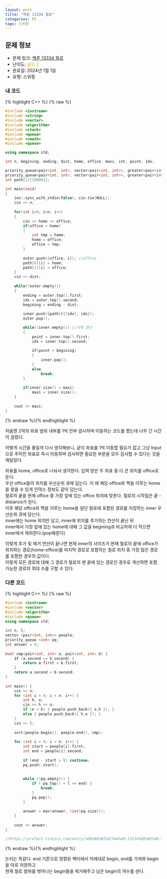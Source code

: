 ```yaml
---
layout: post
title: "백준 13334 철로"
categories: PS
tags: 스위핑
---
```


## 문제 정보
- 문제 링크: [백준 13334 철로](https://www.acmicpc.net/problem/13334)
- 난이도: <span style="color:#FFA500">골드 2</span>
- 완료일: 2024년 1월 1일
- 유형: 스위핑

### 내 코드

{% highlight C++ %} {% raw %}
```C++
#include <iostream>
#include <string>
#include <vector>
#include <algorithm>
#include <stack>
#include <queue>
#include <cmath>
#include <queue>

using namespace std;

int n, begining, ending, dist, home, office, maxi, cnt, point, idx;

priority_queue<pair<int, int>, vector<pair<int, int>>, greater<pair<int, int>>> outer;
priority_queue<pair<int, int>, vector<pair<int, int>>, greater<pair<int, int>>> inner;
int path[2][100001];

int main(void)
{
	ios::sync_with_stdio(false); cin.tie(NULL);
	cin >> n;
	
	for(int i=0; i<n; i++)
	{
		cin >> home >> office;
		if(office < home)
		{
			int tmp = home;
			home = office;
			office = tmp;
		}
		
		outer.push({office, i}); //office
		path[0][i] = home;
		path[1][i] = office;
	}
	cin >> dist;
	
	while(!outer.empty())
	{
		ending = outer.top().first;
		idx = outer.top().second;
		begining = ending - dist;
		
		inner.push({path[0][idx], idx});
		outer.pop();

		while(!inner.empty()) //삭제 연산
		{
			point = inner.top().first;
			idx = inner.top().second;
			
			if(point < begining)
			{
				inner.pop();
			}
			else
				break;
		}
		
		if(inner.size() > maxi)
			maxi = inner.size();
	}
	
	cout << maxi;
}
```
{% endraw %}{% endhighlight %}

처음엔 2억의 좌표 범위 내부를 1씩 전부 검사하며 이동하는 코드를 짰는데 너무 긴 시간이 걸렸다.

어떻게 시간을 줄일까 다시 생각해보니, 굳이 좌표를 1씩 이동할 필요가 없고 그냥 Input으로 주어진 좌표로 즉시 이동하며 검사하면 필요한 부분을 모두 검사할 수 있다는 것을 깨달았다.

좌표를 home, office로 나눠서 생각한다. 입력 받은 두 좌표 중 더 큰 위치를 office로 둔다.  
우선 office들의 위치를 우선순위 큐에 담는다. 이 때 해당 office와 짝을 이루는 home을 찾을 수 있게 인덱스 정보도 같이 담는다.   
철로의 끝을 현재 office 중 가장 앞에 있는 office 위치에 맞춘다. 철로의 시작점은 끝 - distance가 된다.  
이후 해당 office와 짝을 이루는 home을 일단 철로에 포함된 경로를 저장하는 inner 우선순위 큐에 담는다.  
inner에는 home 위치만 담고, inner에 위치를 추가하는 연산이 끝난 뒤  
inner에서 가장 앞에 있는 home에 대해 그 값을 begining과 비교하여 더 작으면 inner에서 제외한다.(pop해준다)  

이렇게 추가 및 제거 연산이 끝나면 현재 inner의 사이즈가 현재 철로의 끝에 office가 위치하는 경로(home-office)를 마지막 경로로 포함하는 철로 위치 중 가장 많은 경로를 포함한 경우의 값이다.  
이렇게 모든 경로에 대해 그 경로가 철로의 맨 끝에 있는 경로인 경우로 계산하면 포함 가능한 경로의 최대 수를 구할 수 있다.  
  

### 다른 코드

{% highlight C++ %} {% raw %}
```C++
#include <iostream>
#include <vector>
#include <algorithm>
#include <queue>
using namespace std;
 
int n, l;
vector <pair<int, int>> people;
priority_queue <int> pq;
int answer = 0;
 
bool cmp(pair<int, int> a, pair<int, int> b) {
	if (a.second == b.second) {
		return a.first < b.first;
	}
	return a.second < b.second;
}
 
int main() {
	cin >> n;
	for (int i = 0; i < n; i++) {
		int h, o;
		cin >> h >> o;
		if (o < h) { people.push_back({ o,h }); }
		else { people.push_back({ h,o }); }
	}
	cin >> l;
 
	sort(people.begin(), people.end(), cmp);
 
	for (int i = 0; i < n; i++) {
		int start = people[i].first;
		int end = people[i].second;
 
		if (end - start > l) continue;
		pq.push(-start);
 
		
		while (!pq.empty()) {
			if (-pq.top() + l >= end) {
				break;
			}
			pq.pop();
		}
 
		answer = max(answer, (int)pq.size());
	}
 
	cout << answer;
}

//https://prefer2.tistory.com/entry/%EB%B0%B1%EC%A4%80-13334%EB%B2%88-%EC%B2%A0%EB%A1%9C-c
```
{% endraw %}{% endhighlight %}

논리는 똑같다. end 기준으로 정렬된 벡터에서 차례대로 begin, end를 가져와 begin을 따로 저장하고  
현재 철로 범위를 벗어나는 begin들을 제거해주고 남은 begin의 개수를 센다.  

